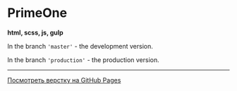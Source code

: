 # PrimeOne
**html, scss, js, gulp**

 In the branch `'master'` - the development version. 
 
 In the branch `'production'` - the production version.

***
[Посмотреть верстку на GitHub Pages](https://pfafenrot-nika.github.io/PrimeOne/)
